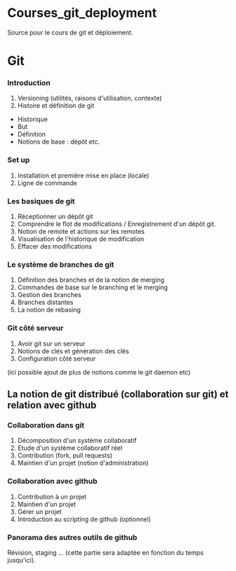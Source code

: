 # Courses_git_deployment
Source pour le cours de git et déploiement.

# Git

### Introduction

1) Versioning (utilités, raisons d'utilisation, contexte)
2) Histoire et définition de git
  - Historique
  - But
- Définition
- Notions de base : dépôt etc.


### Set up 

1) Installation et première mise en place (locale)
2) Ligne de commande

### Les basiques de git

1) Réceptionner un dépôt git
2) Comprendre le flot de modifications / Enregistrement d'un dépôt git. 
3) Notion de remote et actions sur les remotes
4) Visualisation de l'historique de modification
5) Effacer des modifications

### Le système de branches de git 

1) Définition des branches et de la notion de merging
2) Commandes de base sur le branching et le merging
3) Gestion des branches
4) Branches distantes
5) La notion de rebasing

### Git côté serveur

1) Avoir git sur un serveur
2) Notions de clés et génération des clés
3) Configuration côté serveur

(ici possible ajout de plus de notions comme le git daemon etc)

## La notion de git distribué (collaboration sur git) et relation avec github

### Collaboration dans git
1) Décomposition d'un système collaboratif 
2) Etude d'un système collaboratif réel
3) Contribution (fork, pull requests)
4) Maintien d'un projet (notion d'administration)

### Collaboration avec github

1) Contribution à un projet
2) Maintien d'un projet 
3) Gérer un projet
4) Introduction au scripting de github (optionnel)

### Panorama des autres outils de github

Révision, staging ...
(cette partie sera adaptée en fonction du temps jusqu'ici). 

##
